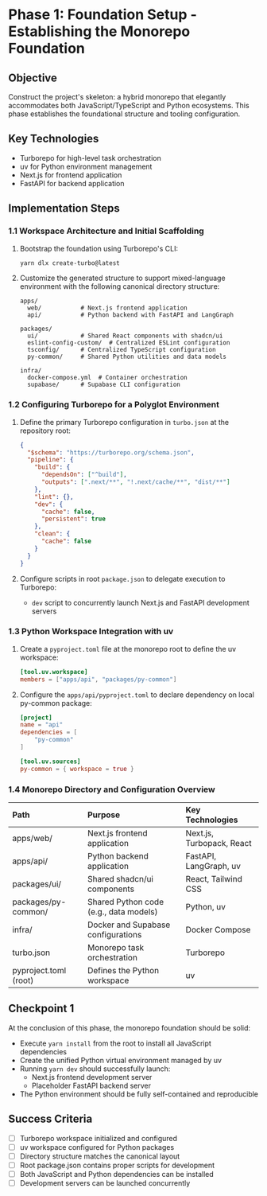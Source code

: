 # Phase 1: Foundation Setup - Establishing the Monorepo Foundation

## Objective

Construct the project's skeleton: a hybrid monorepo that elegantly accommodates both JavaScript/TypeScript and Python ecosystems. This phase establishes the foundational structure and tooling configuration.

## Key Technologies

- Turborepo for high-level task orchestration
- uv for Python environment management
- Next.js for frontend application
- FastAPI for backend application

## Implementation Steps

### 1.1 Workspace Architecture and Initial Scaffolding

1. Bootstrap the foundation using Turborepo's CLI:
   ```bash
   yarn dlx create-turbo@latest
   ```

2. Customize the generated structure to support mixed-language environment with the following canonical directory structure:

   ```
   apps/
     web/           # Next.js frontend application
     api/           # Python backend with FastAPI and LangGraph
   
   packages/
     ui/            # Shared React components with shadcn/ui
     eslint-config-custom/  # Centralized ESLint configuration
     tsconfig/      # Centralized TypeScript configuration
     py-common/     # Shared Python utilities and data models
   
   infra/
     docker-compose.yml  # Container orchestration
     supabase/      # Supabase CLI configuration
   ```

### 1.2 Configuring Turborepo for a Polyglot Environment

1. Define the primary Turborepo configuration in `turbo.json` at the repository root:

   ```json
   {
     "$schema": "https://turborepo.org/schema.json",
     "pipeline": {
       "build": {
         "dependsOn": ["^build"],
         "outputs": [".next/**", "!.next/cache/**", "dist/**"]
       },
       "lint": {},
       "dev": {
         "cache": false,
         "persistent": true
       },
       "clean": {
         "cache": false
       }
     }
   }
   ```

2. Configure scripts in root `package.json` to delegate execution to Turborepo:
   - `dev` script to concurrently launch Next.js and FastAPI development servers

### 1.3 Python Workspace Integration with uv

1. Create a `pyproject.toml` file at the monorepo root to define the uv workspace:
   ```toml
   [tool.uv.workspace]
   members = ["apps/api", "packages/py-common"]
   ```

2. Configure the `apps/api/pyproject.toml` to declare dependency on local py-common package:
   ```toml
   [project]
   name = "api"
   dependencies = [
       "py-common"
   ]
   
   [tool.uv.sources]
   py-common = { workspace = true }
   ```

### 1.4 Monorepo Directory and Configuration Overview

| Path | Purpose | Key Technologies |
| :---- | :---- | :---- |
| apps/web/ | Next.js frontend application | Next.js, Turbopack, React |
| apps/api/ | Python backend application | FastAPI, LangGraph, uv |
| packages/ui/ | Shared shadcn/ui components | React, Tailwind CSS |
| packages/py-common/ | Shared Python code (e.g., data models) | Python, uv |
| infra/ | Docker and Supabase configurations | Docker Compose |
| turbo.json | Monorepo task orchestration | Turborepo |
| pyproject.toml (root) | Defines the Python workspace | uv |

## Checkpoint 1

At the conclusion of this phase, the monorepo foundation should be solid:
- Execute `yarn install` from the root to install all JavaScript dependencies
- Create the unified Python virtual environment managed by uv
- Running `yarn dev` should successfully launch:
  - Next.js frontend development server
  - Placeholder FastAPI backend server
- The Python environment should be fully self-contained and reproducible

## Success Criteria

- [ ] Turborepo workspace initialized and configured
- [ ] uv workspace configured for Python packages
- [ ] Directory structure matches the canonical layout
- [ ] Root package.json contains proper scripts for development
- [ ] Both JavaScript and Python dependencies can be installed
- [ ] Development servers can be launched concurrently